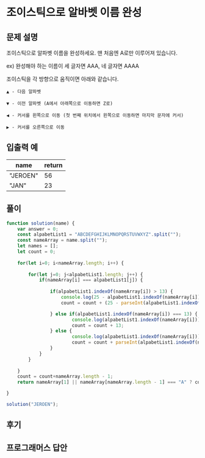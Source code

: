 # 조이스틱으로 알바벳 이름 완성

## 문제 설명
조이스틱으로 알파벳 이름을 완성하세요. 맨 처음엔 A로만 이루어져 있습니다.

ex) 완성해야 하는 이름이 세 글자면 AAA, 네 글자면 AAAA

조이스틱을 각 방향으로 움직이면 아래와 같습니다.

`▲ - 다음 알파벳`

`▼ - 이전 알파벳 (A에서 아래쪽으로 이동하면 Z로)`

`◀ - 커서를 왼쪽으로 이동 (첫 번째 위치에서 왼쪽으로 이동하면 마지막 문자에 커서)`

`▶ - 커서를 오른쪽으로 이동`

## 입출력 예
|name|return|
|---|---|
|"JEROEN"|56|
|"JAN"|23|

## 풀이

```js
function solution(name) {
    var answer = 0;
    const alpabetList1 = "ABCDEFGHIJKLMNOPQRSTUVWXYZ".split("");
    const nameArray = name.split("");
    let names = [];
    let count = 0;
    
    for(let i=0; i<nameArray.length; i++) {
        
        for(let j=0; j<alpabetList1.length; j++) {
            if(nameArray[i] === alpabetList1[j]) {
               
                if(alpabetList1.indexOf(nameArray[i]) > 13) {
                    console.log(25 - alpabetList1.indexOf(nameArray[i])+1)
                    count = count + (25 - parseInt(alpabetList1.indexOf(nameArray[i])));

                } else if(alpabetList1.indexOf(nameArray[i]) === 13) {
                        console.log(alpabetList1.indexOf(nameArray[i]))
                        count = count + 13;
                } else {
                        console.log(alpabetList1.indexOf(nameArray[i]))
                        count = count + parseInt(alpabetList1.indexOf(nameArray[i]));
                }
            }
        }
        
    }
    count = count+nameArray.length - 1;
    return nameArray[1] || nameArray[nameArray.length - 1] === "A" ? count = count - 1 : count;

}

solution("JEROEN");
```

## 후기


## 프로그래머스 답안


